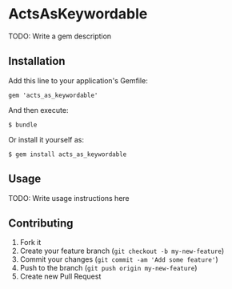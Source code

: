 # ActsAsKeywordable

TODO: Write a gem description

## Installation

Add this line to your application's Gemfile:

    gem 'acts_as_keywordable'

And then execute:

    $ bundle

Or install it yourself as:

    $ gem install acts_as_keywordable

## Usage

TODO: Write usage instructions here

## Contributing

1. Fork it
2. Create your feature branch (`git checkout -b my-new-feature`)
3. Commit your changes (`git commit -am 'Add some feature'`)
4. Push to the branch (`git push origin my-new-feature`)
5. Create new Pull Request
